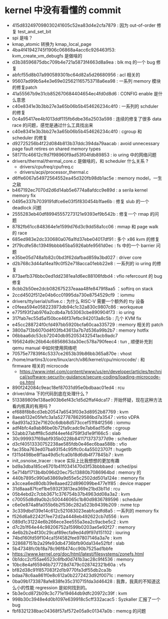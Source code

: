 # kernel 中没有看懂的 commit

- 415d832497098030241605c52ea83d4e2cfa7879 : 因为 out-of-order 修复 test_and_set_bit
- spi 是啥？
- kmap_atomic 转换为 kmap_local_page
- 4ba4f41942745f1906c06868a4acc6c926463f53: kvm_create_vm_debugfs 是做啥的
- d3b38596875dbc709b4e721a5873f4663d8a9ea : blk mq 的一个 bug 修复
- abfcf55d8b07a990589301bc64d82a5d26680956 : acl 相关的
- 95607ad99b5a4e3e69e025621165753718a6ea98 : 一系列 memory 模块的修复patch
- 41a55567b9e31cb852670684404654ec4fd0d8d6 : CONFIG enable 是什么意思
- c40e8341e3b3bb27e3a65b06b5b454626234c4f0 : 一系列的 schduler 的修复
- 0c4a95417ee4b1013ddf115fb6dbe36a2503a598 : 连续的修复了很多 data race 的问题，感觉是通过什么工具找出来
- c40e8341e3b3bb27e3a65b06b5b454626234c4f0 : cgroup 和 scheduler 的修复
- d92725256b4f22d084b813b37ddc394da79aacab : avoid unnecessary page fault retires on shared memory types
- 581711c46612c1fd7f98960f9ad53f04fdb89853 : io uring 中的网络问题
- drivers/thermal/thermal_core.c 是做啥的，和 scheduler 什么关系 ?
  - drivers/cpufreq/cpufreq.c
  - drivers/acpi/processor_thermal.c
- d6ffe6067a54972564552ea45d320fb98db1ac5e : memory model，一生之敌
- b467192ec7070d2d6d14ab5e6774a8afdcc9e89d : a serila kernel memory fix
- 0495e337b7039191dfce6e03f5f830454b1fae6b : 修复 slub 的一个 deadlock 问题
- 2555283eb40df89945557273121e9393ef9b542b : 修复一个 rmap 的问题
- 8782fb61cc848364e1e1599d76d3c9dd58a1cc06 : mmap 和 page walk 的 race
- 685ed983e2dc330680a076a1fd37ebe04017df91 : 多个 x86 kvm 的修复
- 2f79cdfe58c13949bbbb65ba5926abfe9561d0ec : fs 中的一个 barrier 问题
- e35be05d748a1b82c0bd3f62dafbad859a3bd027 : driver core
- d2b768c3d44af4ea19c0f52e718acca01ebb22e8 : 一系列的 io uring 的修复
- 873aefb376bbc0ed1dd2381ea1d6ec88106fdbd4 : vfio refercount 的 bug 修复
- 8cbb2b50ee2dcb082675237eaaa48fe8479f8aa5 ：softirq on stack
- 2ccd4502f512e04b6cc01995da730e8754529cf9 ：iommu
- drivers/tty/serial/sifive.c : 为什么 RISC-V 需要一个额外的 tty 设备
- c0feea594e058223973db94c1c32a830c9807c86 : workqueue
- e775f93f2ab976a2cdb4a7b53063cbe890904f73 : io uring
- 317fab7ec55d5a150bce46f37efbc942013a8c5b : 几个 KVM fix
- e45cc288724f0cfd497bb5920bcfa60caa335729 : memory 相关的 patch
- 3800a713b6070d4f03fb43613a7b7d536a99b2b7 : memory hotfix
- 06bbaa6dc53cb72040db952053432541acb9adc7
- 195624d9c26b64c6856863da30ec578a790feec4 : tun , 顺便补充到 qemu manual 中如何使用网络吧
- 70575e77839f4c5337ce2653b39b86bb365a870e : vhost
- /home/martins3/core/linux/arch/x86/kernel/cpu/microcode/ : 和 firmware 相关的 microcode
  - https://www.intel.com/content/www/us/en/developer/articles/technical/software-security-guidance/secure-coding/loading-microcode-os.html
- 890f242084c9eac18ef87031d95e0bdbaac01ed4 : rcu
- driver/dma 下的代码到底在处理什么 ?
- 513389809e138ae903b6ef43c1d5d2ffaf4dca17 : 开始怀疑，现在这种方法看内核真的有用吗 ?
- ef688f8b8cd3eb20547a6543f03e3d8952b87769 : kvm
- 8aeab132e05fefc3a1a5277878629586bd7a3547 : virtio vDPA
- 6ad931a232e71620c6dbb8d573ccef51f84f2566 : iommu
- adf4bfc4a9ab86be0b72fa9cadc9e7ab6ad15dfe : cgroup
- 52abb27abfff8c5ddf44eef4d759f3d1e9f166c5 : slab
- 30c999937f69abf935b0228b8411713737377d9e : scheduer
- d3cf40513330752238ae585fdb0e46ec6baa588b : vfio
- fac35ba763ed07ba93154c95ffc0c4a55023707f : hugetlb
- f311d498be8f1aa49d5cfca0b18d6db4f77845b7 : kvm
- init_osnoise_tracer : trace 实际上比我想想的更加有趣
- bd9a3dba185ce6701b41f0341470d3f53bbbbaed : sched/psi
- 5e714bf1713b4b096d20ec75c13880b7086964bd : memory 的
- 440b7895c990a63869a9d55e5c2502dd501a124e : memory fix
- a3ccea6ed80db39e8aaed22d896099be477e1f85 : device mapper
- 31d8aaa87fcef1be5932f3813ea369e21bd3b11d : rcu
- 05b4ebd2c7cbb3671c376754b37b4963dd08a3a2 : kvm
- c70055d8d9a0b2c500446065c1b80d9836789596 : scheduler
- c6e0e874a8fa055b6b2f536c282a523b9439b209 : nvme tcp
- 3c339dbd139e14c612c521083023eabfcadfd8a5 : 一系列的 memory fix
- f526d6a82242f7ee72d2a4448eb492622cb7d556 : kvm
- 089d1c31224e6b266ece3ee555a3ea2c9acbe5c2 : kvm
- d7c2b1f64e44c98206752a1599b0203ae5e92f27 : memory
- 4e6b2b2e4f30c29caf89ecfa9ed4d9f97d151102 : iouring
- 74bd160fd59f104ca15f4582fee97807146a3a7e : kvm
- 328687151b2a29fe93db4736bfb90da134e52fbf : slab
- 5b47348fc0b18a78c96f8474cc90b7525ad1bbfe
- https://www.kernel.org/doc/html/latest/filesystems/zonefs.html
- 0b1dcc2cf55ae6523c6fbd0d741b3ac28c9f4536 : memory
- 10bc8e4af65946b727728d7479c028742321b60a : vfs
- bf82d38c91f857083f2d1b9770fa3df55db2ca3b
- bdaa78c6aa861f0e8c612a0b2272423d92f0071c : memory
- 0ba09b1733878afe838fe35c310715fda3d46428 : 我靠，我真的不知道这么小的性能 regression 是如何找到的。
- 5b3e0cd872b09c3c771e19464db9dfc20972c39f : kvm
- 998b30c3948e4d0b1097e639918c5cff332acac5 :  Syzkaller 汇报了一个 bug
- fbf8321238bac04368f57af572e05a9c01347a0b : memcg 的问题
